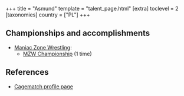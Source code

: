 +++
title = "Asmund"
template = "talent_page.html"
[extra]
toclevel = 2
[taxonomies]
country = ["PL"]
+++

## Championships and accomplishments

* [Maniac Zone Wrestling](@/o/mzw.md):
  - [MZW Championship](@/c/mzw-championship.md) (1 time)

## References

* [Cagematch profile page](https://www.cagematch.net/?id=2&nr=6264)
